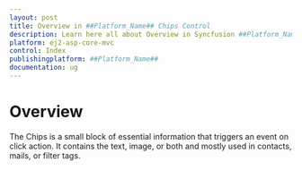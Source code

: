 ```yaml
---
layout: post
title: Overview in ##Platform_Name## Chips Control
description: Learn here all about Overview in Syncfusion ##Platform_Name## Chips control of Syncfusion Essential JS 2 and more.
platform: ej2-asp-core-mvc
control: Index
publishingplatform: ##Platform_Name##
documentation: ug
---
```


# Overview

The Chips is a small block of essential information that triggers an event on click action. It contains the text, image, or both and mostly used in contacts, mails, or filter tags.